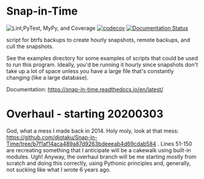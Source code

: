 Snap-in-Time
============

![Lint,PyTest, MyPy, and Coverage](https://github.com/djotaku/Snap-in-Time/workflows/Lint,PyTest,%20MyPy,%20and%20Coverage/badge.svg) [![codecov](https://codecov.io/gh/djotaku/Snap-in-Time/branch/master/graph/badge.svg)](https://codecov.io/gh/djotaku/Snap-in-Time) [![Documentation Status](https://readthedocs.org/projects/snap-in-time/badge/?version=latest)](https://snap-in-time.readthedocs.io/en/latest/?badge=latest)

script for btrfs backups to create hourly snapshots, remote backups, and cull the snapshots.

See the examples directory for some examples of scripts that could be used to run this program. Ideally, you'd be running it hourly since snapshots don't take up a lot of space unless you have a large file that's constantly changing (like a large database).

Documentation: https://snap-in-time.readthedocs.io/en/latest/

# Overhaul - starting 20200303

God, what a mess I made back in 2014. Holy moly, look at that mess: https://github.com/djotaku/Snap-in-Time/tree/b7f1af14aca489a87d9263bdeeeab4d69cdab584 . Lines 51-150 are recreating something that I anticipate will be a cakewalk using built-in modules. Ugh! Anyway, the overhaul branch will be me starting mostly from scratch and doing this correctly, using Pythonic principles and, generally, not sucking like what I wrote 6 years ago.
